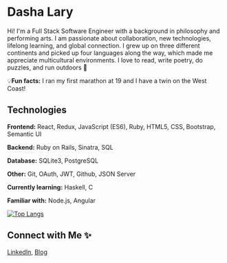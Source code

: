 # Dasha Lary

Hi! I'm a Full Stack Software Engineer with a background in philosophy and performing arts. I am passionate about collaboration, new technologies, lifelong learning, and global connection. I grew up on three different continents and picked up four languages along the way, which made me appreciate multicultural environments. I love to read, write poetry, do puzzles, and run outdoors 🌱

💡**Fun facts:** I ran my first marathon at 19 and I have a twin on the West Coast! 

## Technologies

**Frontend:** React, Redux, JavaScript (ES6), Ruby, HTML5, CSS, Bootstrap, Semantic UI

**Backend:** Ruby on Rails, Sinatra, SQL

**Database:** SQLite3, PostgreSQL

**Other:** Git, OAuth, JWT, Github, JSON Server


**Currently learning:** Haskell, C

**Familiar with:** Node.js, Angular


[![Top Langs](https://github-readme-stats.vercel.app/api/top-langs/?username=dashalary&layout=compact)](https://github.com/dashalary)



## Connect with Me ✨

[LinkedIn](https://www.linkedin.com/in/dasha-lary/), [Blog](https://dasha-lary.medium.com)

<!--
**dashalary/dashalary** is a ✨ _special_ ✨ repository because its `README.md` (this file) appears on your GitHub profile.

Here are some ideas to get you started:

- 🔭 I’m currently working on ...
- 🌱 I’m currently learning ...
- 👯 I’m looking to collaborate on ...
- 🤔 I’m looking for help with ...
- 💬 Ask me about ...
- 📫 How to reach me: ...
- 😄 Pronouns: ...
- ⚡ Fun fact: ...
-->

